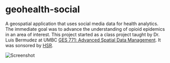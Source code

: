 # geohealth-social
A geospatial application that uses social media data for health analytics. The immediate goal was to advance the understanding of opioid epidemics in an area of interest. This project started as a class project taught by Dr. Luis Bermudez at UMBC [GES 771: Advanced Spatial Data Management](http://shadygrove.umbc.edu/gis/courses.php). It was sonsored by [HSR](http://healthsolutionsresearch.org/).

![Screenshot](https://user-images.githubusercontent.com/3738898/40396700-fa15dd16-5e1d-11e8-9589-39991ae0eade.PNG)
